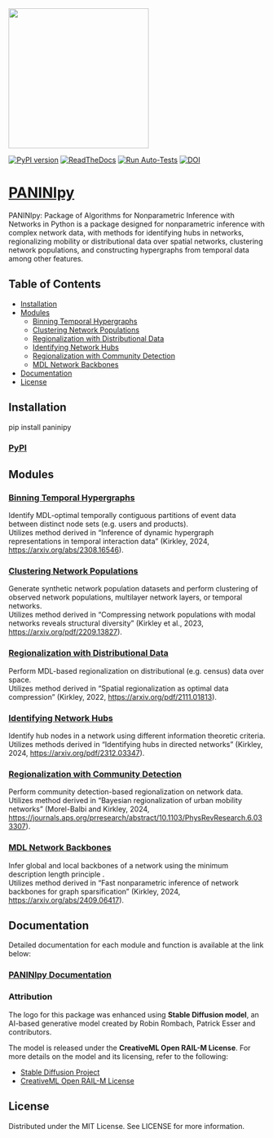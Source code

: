 <meta name="google-site-verification" content="QBsxqO0wWO-ZZl0YBi0pC_PCSEgF9Z671lLwrUavwyE" />
<img src="https://imgur.com/RPhHG5W.png" width="275px">

[![PyPI version](https://badge.fury.io/py/paninipy.svg)](https://pypi.org/project/paninipy/?kill_cache=1)
[![ReadTheDocs](https://img.shields.io/readthedocs/paninipy.svg)](https://paninipy.readthedocs.io/en/latest/)
[![Run Auto-Tests](https://github.com/baiyueh/PANINIpy/actions/workflows/auto-test.yml/badge.svg)](https://github.com/baiyueh/PANINIpy/actions/workflows/auto-test.yml)
[![DOI](https://zenodo.org/badge/824217298.svg)](https://doi.org/10.5281/zenodo.14098911)


# [PANINIpy](https://github.com/baiyueh/PANINIpy)

PANINIpy: Package of Algorithms for Nonparametric Inference with Networks in Python is a package designed for nonparametric inference with complex network data, with methods for identifying hubs in networks, regionalizing mobility or distributional data over spatial networks, clustering network populations, and constructing hypergraphs from temporal data among other features. 

## Table of Contents

- [Installation](#installation)
- [Modules](#modules)
  - [Binning Temporal Hypergraphs](#binning-temporal-hypergraphs)
  - [Clustering Network Populations](#clustering-network-populations)
  - [Regionalization with Distributional Data](#regionalization-with-distributional-data)
  - [Identifying Network Hubs](#identifying-network-hubs)
  - [Regionalization with Community Detection](#regionalization-with-community-detection)
  - [MDL Network Backbones](#mdl-network-backbones)
- [Documentation](#documentation)
- [License](#license)

## Installation

pip install paninipy

### [PyPI](https://pypi.org/project/paninipy/)

## Modules
### [Binning Temporal Hypergraphs](https://paninipy.readthedocs.io/en/latest/Papers/hypergraph_binning.html)

Identify MDL-optimal temporally contiguous partitions of event data between distinct node sets (e.g. users and products).\
Utilizes method derived in “Inference of dynamic hypergraph representations in temporal interaction data” (Kirkley, 2024, https://arxiv.org/abs/2308.16546).


### [Clustering Network Populations](https://paninipy.readthedocs.io/en/latest/Papers/population_clustering.html)

Generate synthetic network population datasets and perform clustering of observed network populations, multilayer network layers, or temporal networks.\
Utilizes method derived in “Compressing network populations with modal networks reveals structural diversity” (Kirkley et al., 2023, https://arxiv.org/pdf/2209.13827).

### [Regionalization with Distributional Data](https://paninipy.readthedocs.io/en/latest/Papers/distributional_regionalization.html)

Perform MDL-based regionalization on distributional (e.g. census) data over space.\
Utilizes method derived in “Spatial regionalization as optimal data compression” (Kirkley, 2022, https://arxiv.org/pdf/2111.01813).

### [Identifying Network Hubs](https://paninipy.readthedocs.io/en/latest/Papers/hub_identification.html)

Identify hub nodes in a network using different information theoretic criteria.\
Utilizes methods derived in “Identifying hubs in directed networks” (Kirkley, 2024, https://arxiv.org/pdf/2312.03347).


### [Regionalization with Community Detection](https://paninipy.readthedocs.io/en/latest/Papers/community_regionalization.html)

Perform community detection-based regionalization on network data.\
Utilizes method derived in “Bayesian regionalization of urban mobility networks” (Morel-Balbi and Kirkley, 2024, https://journals.aps.org/prresearch/abstract/10.1103/PhysRevResearch.6.033307).

### [MDL Network Backbones](https://paninipy.readthedocs.io/en/latest/Papers/mdl_backboning.html)

Infer global and local backbones of a network using the minimum description length principle .\
Utilizes method derived in “Fast nonparametric inference of network backbones for graph sparsification” (Kirkley, 2024, https://arxiv.org/abs/2409.06417).

## Documentation 

Detailed documentation for each module and function is available at the link below:
### [PANINIpy Documentation](https://paninipy.readthedocs.io/en/latest/)


### Attribution
The logo for this package was enhanced using **Stable Diffusion model**, an AI-based generative model created by Robin Rombach, Patrick Esser and contributors. 

The model is released under the **CreativeML Open RAIL-M License**. For more details on the model and its licensing, refer to the following:

- [Stable Diffusion Project](https://stability.ai/)
- [CreativeML Open RAIL-M License](https://github.com/CompVis/stable-diffusion/blob/main/LICENSE)

## License 
Distributed under the MIT License. See LICENSE for more information.
